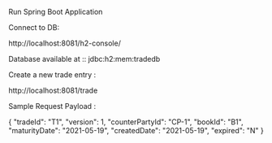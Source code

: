 >>>>>>>

Run Spring Boot Application

Connect to DB:

http://localhost:8081/h2-console/

Database available at :: jdbc:h2:mem:tradedb

>>>>>>>

Create a new trade entry :

http://localhost:8081/trade

Sample Request Payload :

>>>>
{
    "tradeId": "T1",
    "version": 1,
    "counterPartyId": "CP-1",
    "bookId": "B1",
    "maturityDate": "2021-05-19",
    "createdDate": "2021-05-19",
    "expired": "N"
}
>>>>
